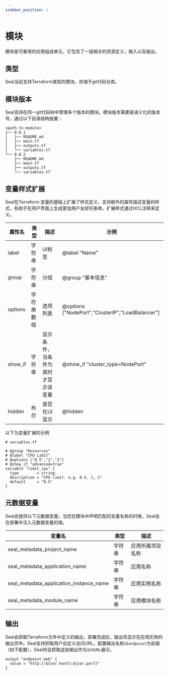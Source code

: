 ```yaml
---
sidebar_position: 1
---
```



# 模块

模块是可重用的应用组成单元，它包含了一组相关的资源定义，输入以及输出。

## 类型

Seal当前支持Terraform类型的模块，存储于git代码仓库。

## 模块版本

Seal支持在同一git代码树中管理多个版本的模块。模块版本需要是语义化的版本号，通过以下目录结构放置：
```shell
<path-to-module>
├── 0.0.1
│   ├── README.md
│   ├── main.tf
│   ├── outputs.tf
│   └── variables.tf
└── 0.0.2
    ├── README.md
    ├── main.tf
    ├── outputs.tf
    └── variables.tf
```

## 变量样式扩展

Seal在Terraform 变量的基础上扩展了样式定义，支持额外的属性描述变量的样式，有助于在用户界面上生成更加用户友好的表单。扩展样式通过HCL注释来定义。

| 属性名     | 类型    | 描述                 | 示例                                                 |
|---------|-------|--------------------|----------------------------------------------------|
| label   | 字符串   | UI标签               | @label "Name"                                      |
| group   | 字符串   | 分组                 | @group "基本信息"                                      |
| options | 字符串数组 | 选项列表               | @options ["NodePort","ClusterIP","LoadBalancer"]   |
| show_if | 字符串   | 显示条件，当条件为真时才显示该变量  | @show_if "cluster_type=NodePort"                   |
| hidden  | 布尔    | 是否在UI显示            | @hidden                                            |


以下为变量扩展的示例
```hcl
# variables.tf

# @group "Resources"
# @label "CPU Limit"
# @options ["0.5","1","2"]
# @show_if "advanced=true"
variable "limit_cpu" {
  type        = string
  description = "CPU limit. e.g. 0.5, 1, 2"
  default     = "0.5"
}
```

## 元数据变量

Seal会提供以下元数据变量，当您在模块中声明匹配的变量名称的时候，Seal会在部署中注入元数据变量的值。

| 变量名                                     | 类型  | 描述       | 
|-----------------------------------------|-----|----------|
| seal_metadata_project_name              | 字符串 | 应用所属项目名称 | 
| seal_metadata_application_name          | 字符串 | 应用名称     | 
| seal_metadata_application_instance_name | 字符串 | 应用实例名称   | 
| seal_metadata_module_name               | 字符串 | 应用模块名称   | 

## 输出

Seal会抓取Terraform文件中定义的输出，部署完成后，输出将显示在应用实例的输出页中。Seal支持抓取用户自定义访问URL，配置输出名称以`endpoint`为前缀（如下配置），Seal将会抓取这些输出作为`访问URL`展示。

```hcl
output "endpoint_web" {
  value = "http://${var.host}:${var.port}"
}
```